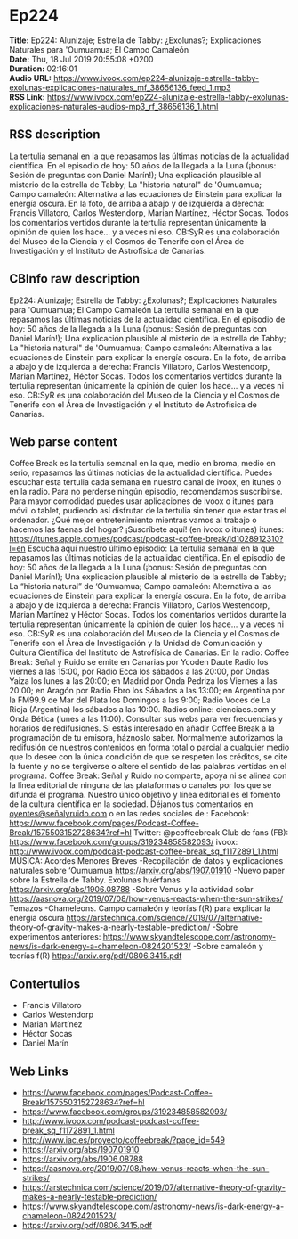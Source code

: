 # Ep224  
**Title:** Ep224: Alunizaje; Estrella de Tabby: ¿Exolunas?; Explicaciones Naturales para 'Oumuamua; El Campo Camaleón  
**Date:** Thu, 18 Jul 2019 20:55:08 +0200  
**Duration:** 02:16:01  
**Audio URL:** https://www.ivoox.com/ep224-alunizaje-estrella-tabby-exolunas-explicaciones-naturales_mf_38656136_feed_1.mp3  
**RSS Link:** https://www.ivoox.com/ep224-alunizaje-estrella-tabby-exolunas-explicaciones-naturales-audios-mp3_rf_38656136_1.html  

## RSS description
La tertulia semanal en la que repasamos las últimas noticias de la actualidad científica. En el episodio de hoy: 50 años de la llegada a la Luna (¡bonus: Sesión de preguntas con Daniel Marín!); Una explicación plausible al misterio de la estrella de Tabby; La "historia natural" de 'Oumuamua; Campo camaleón: Alternativa a las ecuaciones de Einstein para explicar la energía oscura. En la foto, de arriba a abajo y de izquierda a derecha: Francis Villatoro, Carlos Westendorp, Marian Martínez, Héctor Socas. Todos los comentarios vertidos durante la tertulia representan únicamente la opinión de quien los hace… y a veces ni eso. CB:SyR es una colaboración del Museo de la Ciencia y el Cosmos de Tenerife con el Área de Investigación y el Instituto de Astrofísica de Canarias.

## CBInfo raw description
Ep224: Alunizaje; Estrella de Tabby: ¿Exolunas?; Explicaciones Naturales para 'Oumuamua; El Campo Camaleón
La tertulia semanal en la que repasamos las últimas noticias de la actualidad científica. En el episodio de hoy: 50 años de la llegada a la Luna (¡bonus: Sesión de preguntas con Daniel Marín!); Una explicación plausible al misterio de la estrella de Tabby; La "historia natural" de 'Oumuamua; Campo camaleón: Alternativa a las ecuaciones de Einstein para explicar la energía oscura. En la foto, de arriba a abajo y de izquierda a derecha: Francis Villatoro, Carlos Westendorp, Marian Martínez, Héctor Socas. Todos los comentarios vertidos durante la tertulia representan únicamente la opinión de quien los hace… y a veces ni eso. CB:SyR es una colaboración del Museo de la Ciencia y el Cosmos de Tenerife con el Área de Investigación y el Instituto de Astrofísica de Canarias.


## Web parse content
Coffee Break es la tertulia semanal en la que, medio en broma, medio en serio, repasamos las últimas noticias de la actualidad científica. Puedes escuchar esta tertulia cada semana en nuestro canal de ivoox, en itunes o en la radio. Para no perderse ningún episodio, recomendamos suscribirse. Para mayor comodidad puedes usar aplicaciones de ivoox o itunes para móvil o tablet, pudiendo así disfrutar de la tertulia sin tener que estar tras el ordenador. ¿Qué mejor entretenimiento mientras vamos al trabajo o hacemos las faenas del hogar? ¡Suscríbete aquí! (en ivoox o itunes) itunes: https://itunes.apple.com/es/podcast/podcast-coffee-break/id1028912310?l=en Escucha aquí nuestro último episodio: La tertulia semanal en la que repasamos las últimas noticias de la actualidad científica. En el episodio de hoy: 50 años de la llegada a la Luna (¡bonus: Sesión de preguntas con Daniel Marín!); Una explicación plausible al misterio de la estrella de Tabby; La “historia natural” de ‘Oumuamua; Campo camaleón: Alternativa a las ecuaciones de Einstein para explicar la energía oscura. En la foto, de arriba a abajo y de izquierda a derecha: Francis Villatoro, Carlos Westendorp, Marian Martínez y Héctor Socas. Todos los comentarios vertidos durante la tertulia representan únicamente la opinión de quien los hace… y a veces ni eso. CB:SyR es una colaboración del Museo de la Ciencia y el Cosmos de Tenerife con el Área de Investigación y la Unidad de Comunicación y Cultura Científica del Instituto de Astrofísica de Canarias. En la radio: Coffee Break: Señal y Ruido se emite en Canarias por Ycoden Daute Radio los viernes a las 15:00, por Radio Ecca los sábados a las 20:00, por Ondas Yaiza los lunes a las 20:00; en Madrid por Onda Pedriza los Viernes a las 20:00; en Aragón por Radio Ebro los Sábados a las 13:00; en Argentina por la FM99.9 de Mar del Plata los Domingos a las 9:00; Radio Voces de La Rioja (Argentina) los sábados a las 10:00. Radios online: cienciaes.com y Onda Bética (lunes a las 11:00). Consultar sus webs para ver frecuencias y horarios de redifusiones. Si estás interesado en añadir Coffee Break a la programación de tu emisora, háznoslo saber. Normalmente autorizamos la redifusión de nuestros contenidos en forma total o parcial a cualquier medio que lo desee con la única condición de que se respeten los créditos, se cite la fuente y no se tergiverse o altere el sentido de las palabras vertidas en el programa. Coffee Break: Señal y Ruido no comparte, apoya ni se alinea con la línea editorial de ninguna de las plataformas o canales por los que se difunda el programa. Nuestro único objetivo y línea editorial es el fomento de la cultura científica en la sociedad. Déjanos tus comentarios en oyentes@señalyruido.com o en las redes sociales de : Facebook: https://www.facebook.com/pages/Podcast-Coffee-Break/1575503152728634?ref=hl Twitter: @pcoffeebreak Club de fans (FB): https://www.facebook.com/groups/319234858582093/ ivoox: http://www.ivoox.com/podcast-podcast-coffee-break_sq_f1172891_1.html MÚSICA: Acordes Menores Breves -Recopilación de datos y explicaciones naturales sobre ‘Oumuamua https://arxiv.org/abs/1907.01910 -Nuevo paper sobre la Estrella de Tabby. Exolunas huérfanas https://arxiv.org/abs/1906.08788 -Sobre Venus y la actividad solar https://aasnova.org/2019/07/08/how-venus-reacts-when-the-sun-strikes/ Temazos -Chameleons. Campo camaleón y teorías f(R) para explicar la energía oscura https://arstechnica.com/science/2019/07/alternative-theory-of-gravity-makes-a-nearly-testable-prediction/ -Sobre experimentos anteriores: https://www.skyandtelescope.com/astronomy-news/is-dark-energy-a-chameleon-0824201523/ -Sobre camaleón y teorías f(R) https://arxiv.org/pdf/0806.3415.pdf

## Contertulios
- Francis Villatoro
- Carlos Westendorp
- Marian Martínez
- Héctor Socas
- Daniel Marín
## Web Links
- https://www.facebook.com/pages/Podcast-Coffee-Break/1575503152728634?ref=hl
- https://www.facebook.com/groups/319234858582093/
- http://www.ivoox.com/podcast-podcast-coffee-break_sq_f1172891_1.html
- http://www.iac.es/proyecto/coffeebreak/?page_id=549
- https://arxiv.org/abs/1907.01910
- https://arxiv.org/abs/1906.08788
- https://aasnova.org/2019/07/08/how-venus-reacts-when-the-sun-strikes/
- https://arstechnica.com/science/2019/07/alternative-theory-of-gravity-makes-a-nearly-testable-prediction/
- https://www.skyandtelescope.com/astronomy-news/is-dark-energy-a-chameleon-0824201523/
- https://arxiv.org/pdf/0806.3415.pdf